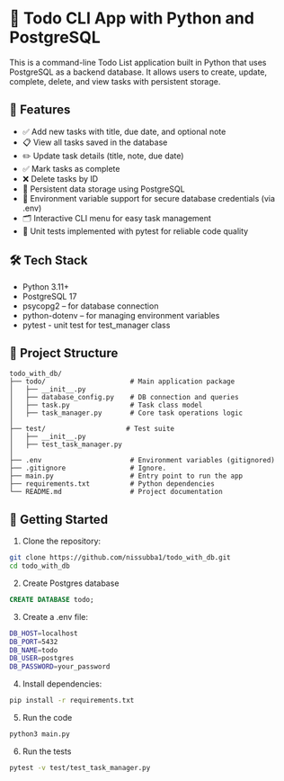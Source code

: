 # 📝 Todo CLI App with Python and PostgreSQL
This is a command-line Todo List application built in Python that uses PostgreSQL as a backend database. It allows users to create, update, complete, delete, and view tasks with persistent storage.

## 🚀 Features
- ✅ Add new tasks with title, due date, and optional note
- 📋 View all tasks saved in the database
- ✏️ Update task details (title, note, due date)
- ✅ Mark tasks as complete
- ❌ Delete tasks by ID
- 💾 Persistent data storage using PostgreSQL
- 🔐 Environment variable support for secure database credentials (via .env)
- 🗂️ Interactive CLI menu for easy task management
- 🧪 Unit tests implemented with pytest for reliable code quality

## 🛠️ Tech Stack
- Python 3.11+
- PostgreSQL 17
- psycopg2 – for database connection
- python-dotenv – for managing environment variables
- pytest - unit test for test_manager class

## 📂 Project Structure

```
todo_with_db/
├── todo/                     # Main application package
│   ├── __init__.py
│   ├── database_config.py    # DB connection and queries
│   ├── task.py               # Task class model
│   ├── task_manager.py       # Core task operations logic
│
├── test/                    # Test suite
│   ├── __init__.py
│   ├── test_task_manager.py
│
├── .env                      # Environment variables (gitignored)
├── .gitignore                # Ignore.
├── main.py                   # Entry point to run the app
├── requirements.txt          # Python dependencies
└── README.md                 # Project documentation

```

## 🧪 Getting Started
1. Clone the repository:
```bash
git clone https://github.com/nissubba1/todo_with_db.git
cd todo_with_db
```
2. Create Postgres database
```sql
CREATE DATABASE todo;
```
3. Create a .env file:
```bash
DB_HOST=localhost
DB_PORT=5432
DB_NAME=todo
DB_USER=postgres
DB_PASSWORD=your_password
```
4. Install dependencies:
```bash
pip install -r requirements.txt
```
5. Run the code
```bash
python3 main.py
```
6. Run the tests
```bash
pytest -v test/test_task_manager.py
```
